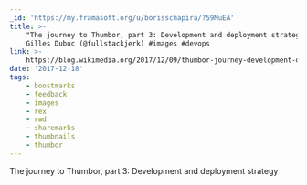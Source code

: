 ```yaml
---
_id: 'https://my.framasoft.org/u/borisschapira/?59MuEA'
title: >-
    "The journey to Thumbor, part 3: Development and deployment strategy",
    Gilles Dubuc (@fullstackjerk) #images #devops
link: >-
    https://blog.wikimedia.org/2017/12/09/thumbor-journey-development-deployment-strategy/
date: '2017-12-18'
tags:
    - boostmarks
    - feedback
    - images
    - rex
    - rwd
    - sharemarks
    - thumbnails
    - thumbor
---
```


<div class="markdown"><p>The journey to Thumbor, part 3: Development and deployment strategy
</p></div>

